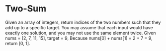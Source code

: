 # Two-Sum
Given an array of integers, return indices of the two numbers such that they add up to a specific target.  You may assume that each input would have exactly one solution, and you may not use the same element twice. Given nums = [2, 7, 11, 15], target = 9,  Because nums[0] + nums[1] = 2 + 7 = 9, return [0, 1].
